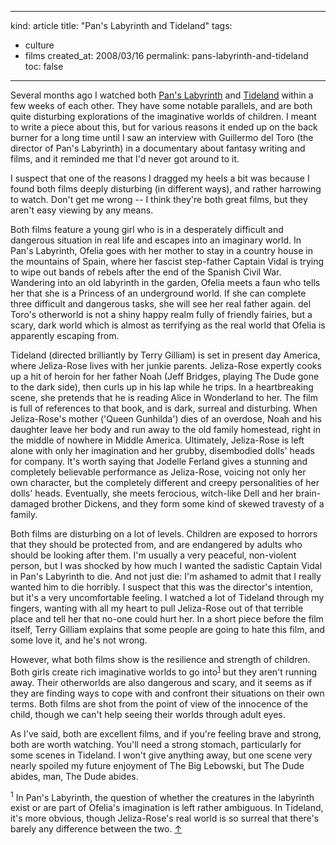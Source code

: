 -----
kind: article
title: "Pan's Labyrinth and Tideland"
tags:
- culture
- films
created_at: 2008/03/16
permalink: pans-labyrinth-and-tideland
toc: false
-----

<p>Several months ago I watched both <a href="http://www.imdb.com/title/tt0457430/">Pan's Labyrinth</a> and <a href="http://www.imdb.com/title/tt0410764/">Tideland</a> within a few weeks of each other. They have some notable parallels, and are both quite disturbing explorations of the imaginative worlds of children. I meant to write a piece about this, but for various reasons it ended up on the back burner for a long time until I saw an interview with Guillermo del Toro (the director of Pan's Labyrinth) in a documentary about fantasy writing and films, and it reminded me that I'd never got around to it.</p>

<p>I suspect that one of the reasons I dragged my heels a bit was because I found both films deeply disturbing (in different ways), and rather harrowing to watch. Don't get me wrong -- I think they're both great films, but they aren't easy viewing by any means.</p>

<p>Both films feature a young girl who is in a desperately difficult and dangerous situation in real life and escapes into an imaginary world. In Pan's Labyrinth, Ofelia goes with her mother to stay in a country house in the mountains of Spain, where her fascist step-father Captain Vidal is trying to wipe out bands of rebels after the end of the Spanish Civil War. Wandering into an old labyrinth in the garden, Ofelia meets a faun who tells her that she is a Princess of an underground world. If she can complete three difficult and dangerous tasks, she will see her real father again. del Toro's otherworld is not a shiny happy realm fully of friendly fairies, but a scary, dark world which is almost as terrifying as the real world that Ofelia is apparently escaping from.</p>

<p>Tideland (directed brilliantly by Terry Gilliam) is set in present day America, where Jeliza-Rose lives with her junkie parents. Jeliza-Rose expertly cooks up a hit of heroin for her father Noah (Jeff Bridges, playing The Dude gone to the dark side), then curls up in his lap while he trips. In a heartbreaking scene, she pretends that he is reading Alice in Wonderland to her. The film is full of references to that book, and is dark, surreal and disturbing. When Jeliza-Rose's mother ('Queen Gunhilda') dies of an overdose, Noah and his daughter leave her body and run away to the old family homestead, right in the middle of nowhere in Middle America. Ultimately, Jeliza-Rose is left alone with only her imagination and her grubby, disembodied dolls' heads for company. It's worth saying that Jodelle Ferland gives a stunning and completely believable performance as Jeliza-Rose, voicing not only her own character, but the completely different and creepy personalities of her dolls' heads. Eventually, she meets ferocious, witch-like Dell and her brain-damaged brother Dickens, and they form some kind of skewed travesty of a family.</p>

<p>Both films are disturbing on a lot of levels. Children are exposed to horrors that they should be protected from, and are endangered by adults who should be looking after them. I'm usually a very peaceful, non-violent person, but I was shocked by how much I wanted the sadistic Captain Vidal in Pan's Labyrinth to die. And not just die: I'm ashamed to admit that I really wanted him to die horribly. I suspect that this was the director's intention, but it's a very uncomfortable feeling. I watched a lot of Tideland through my fingers, wanting with all my heart to pull Jeliza-Rose out of that terrible place and tell her that no-one could hurt her. In a short piece before the film itself, Terry Gilliam explains that some people are going to hate this film, and some love it, and he's not wrong.</p>

<p>However, what both films show is the resilience and strength of children. Both girls create rich imaginative worlds to go into<sup id="r1-160308"><a href="#f1-160308">1</a></sup> but they aren't running away. Their otherworlds are also dangerous and scary, and it seems as if they are finding ways to cope with and confront their situations on their own terms. Both films are shot from the point of view of the innocence of the child, though we can't help seeing their worlds through adult eyes.</p>

<p>As I've said, both are excellent films, and if you're feeling brave and strong, both are worth watching. You'll need a strong stomach, particularly for some scenes in Tideland. I won't give anything away, but one scene very nearly spoiled my future enjoyment of The Big Lebowski, but The Dude abides, man, The Dude abides.</p>

<p><sup id="f1-160308">1</sup> In Pan's Labyrinth, the question of whether the creatures in the labyrinth exist or are part of Ofelia's imagination is left rather ambiguous. In Tideland, it's more obvious, though Jeliza-Rose's real world is so surreal that there's barely any difference between the two. <a href="#r1-160308">&uarr;</a></p>
